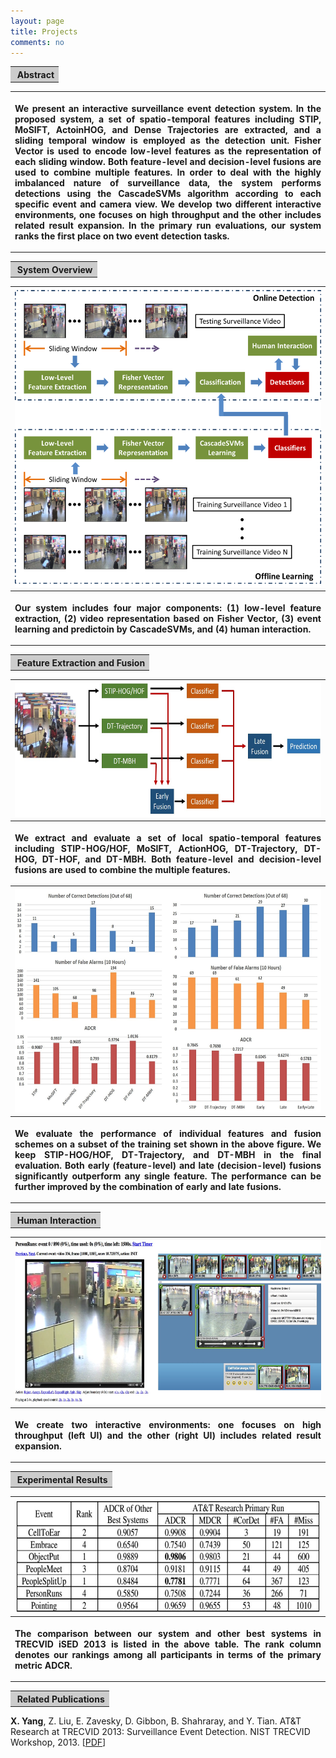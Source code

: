 ```yaml
---
layout: page
title: Projects
comments: no
---
```


<table width="650" border="0" align="center">
<tr>
<th align="left" bgcolor="#CCCCCC" scope="col">&nbsp;<strong>Abstract</strong></th>
</tr>
</table>

<table width="650" border="0" align="center">
<tr>
<th scope="col"><p align="justify">We present an interactive surveillance event detection system. In the proposed system, a set of spatio-temporal features including STIP, MoSIFT, ActoinHOG, and Dense Trajectories are extracted, and a sliding temporal window is employed as the detection unit. Fisher Vector is used to encode low-level features as the representation of each sliding window. Both feature-level and decision-level fusions are used to combine multiple features. In order to deal with the highly imbalanced nature of surveillance data, the system performs detections using the CascadeSVMs algorithm according to each specific event and camera view. We develop two different interactive environments, one focuses on high throughput and the other includes related result expansion. In the primary run evaluations, our system ranks the first place on two event detection tasks. </p></th>
</tr>
</table>



<table width="650" border="0" align="center">
<tr>
<th align="left" bgcolor="#CCCCCC" scope="col">&nbsp;<strong>System Overview</strong></th>
</tr>
</table>

<table width="650" border="0" align="center">
<tr>
<th scope="col"><img src="SED13_Overview.png" width="500" height="476"></th>
</tr>

<tr>
<th><p align="justify">Our system includes four major components: (1) low-level feature extraction, (2) video representation based on Fisher Vector, (3) event learning and predictoin by CascadeSVMs, and (4) human interaction.</p></th>
</tr>
</table>



<table width="650" border="0" align="center">
<tr>
<th align="left" bgcolor="#CCCCCC" scope="col">&nbsp;<strong>Feature Extraction and Fusion</strong></th>
</tr>
</table>

<table width="650" border="0" align="center">
<tr>
<th scope="col"><img src="SED13_Fusion.jpg" width="650" height="215"></th>
</tr>

<tr>
<th><p align="justify">We extract and evaluate a set of local spatio-temporal features including STIP-HOG/HOF, MoSIFT, ActionHOG, DT-Trajectory, DT-HOG, DT-HOF, and DT-MBH. Both feature-level and decision-level fusions are used to combine the multiple features.</p></th>
</tr>

<tr>
<th scope="col"><img src="SED13_Fusion_Compare.jpg" width="650" height="358"></th>
</tr>

<tr>
<th><p align="justify">We evaluate the performance of individual features and fusion schemes on a subset of the training set shown in the above figure. We keep STIP-HOG/HOF, DT-Trajectory, and DT-MBH in the final evaluation. Both early (feature-level) and late (decision-level) fusions significantly outperform any single feature. The performance can be further improved by the combination of early and late fusions.</p></th>
</tr>
</table>



<table width="650" border="0" align="center">
<tr>
<th align="left" bgcolor="#CCCCCC" scope="col">&nbsp;<strong>Human Interaction</strong></th>
</tr>
</table>

<table width="650" border="0" align="center">
<tr>
<th scope="col"><img src="SED13_Human.jpg" width="650" height="262"></th>
</tr>

<tr>
<th><p align="justify">We create two interactive environments: one focuses on high throughput (left UI) and the other (right UI) includes related result expansion.</p></th>
</tr>
</table>



<table width="650" border="0" align="center">
<tr>
<th align="left" bgcolor="#CCCCCC" scope="col">&nbsp;<strong>Experimental Results</strong></th>
</tr>
</table>

<table width="650" border="0" align="center">
<tr>
<th scope="col"><img src="SED13_Results.jpg" width="700" height="181"></th>
</tr>

<tr>
<th align="left"><p align="justify">The comparison between our system and other best systems in TRECVID iSED 2013 is listed in the above table. The rank column denotes our rankings among all participants in terms of the primary metric ADCR.</p></th>
</tr>
</table>



<table width="650" border="0" align="center">
<tr>
<th align="left" bgcolor="#CCCCCC" scope="col">&nbsp;<strong>Related Publications</strong></th>
</tr>
</table>

**X. Yang**, Z. Liu, E. Zavesky, D. Gibbon, B. Shahraray, and Y. Tian. AT&T Research at TRECVID 2013: Surveillance Event Detection. NIST TRECVID Workshop, 2013. [[PDF](/publications/papers/TRECVID_2013_SED.pdf)]